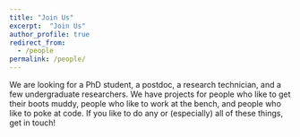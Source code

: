 ```yaml
---
title: "Join Us"
excerpt:  "Join Us"
author_profile: true
redirect_from:
  - /people
permalink: /people/
---
```


We are looking for a PhD student, a postdoc, a research technician, and a few undergraduate researchers.  We have projects for people who like to get their boots muddy, people who like to work at the bench, and people who like to poke at code.  If you like to do any or (especially) all of these things, get in touch!

